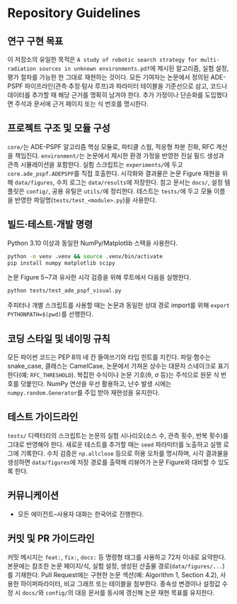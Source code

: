 # Repository Guidelines

## 연구 구현 목표
이 저장소의 유일한 목적은 `A study of robotic search strategy for multi-radiation sources in unknown environments.pdf`에 제시된 알고리즘, 실험 설정, 평가 절차를 가능한 한 그대로 재현하는 것이다. 모든 기여자는 논문에서 정의된 ADE-PSPF 파이프라인(관측·추정·탐사 루프)과 파라미터 테이블을 기준선으로 삼고, 코드나 데이터를 추가할 때 해당 근거를 명확히 남겨야 한다. 추가 가정이나 단순화를 도입했다면 주석과 문서에 근거 페이지 또는 식 번호를 명시한다.

## 프로젝트 구조 및 모듈 구성
`core/`는 ADE-PSPF 알고리즘 핵심 모듈로, 파티클 스웜, 적응형 차분 진화, RFC 계산을 책임진다. `environment/`는 논문에서 제시한 환경 가정을 반영한 진실 필드 생성과 관측 시뮬레이션을 포함한다. 실험 스크립트는 `experiments/`에 두고 `core.ade_pspf.ADEPSPF`를 직접 호출한다. 시각화와 결과물은 논문 Figure 재현을 위해 `data/figures`, 수치 로그는 `data/results`에 저장한다. 참고 문서는 `docs/`, 설정 템플릿은 `config/`, 공용 유틸은 `utils/`에 정리한다. 테스트는 `tests/`에 두고 모듈 이름을 반영한 파일명(`tests/test_<module>.py`)을 사용한다.

## 빌드·테스트·개발 명령
Python 3.10 이상과 동일한 NumPy/Matplotlib 스택을 사용한다.
```bash
python -m venv .venv && source .venv/bin/activate
pip install numpy matplotlib scipy
```
논문 Figure 5~7과 유사한 시각 검증을 위해 루트에서 다음을 실행한다.
```bash
python tests/test_ade_pspf_visual.py
```
주피터나 개별 스크립트를 사용할 때는 논문과 동일한 상대 경로 import를 위해 `export PYTHONPATH=$(pwd)`를 선행한다.

## 코딩 스타일 및 네이밍 규칙
모든 파이썬 코드는 PEP 8의 네 칸 들여쓰기와 타입 힌트를 지킨다. 파일·함수는 snake_case, 클래스는 CamelCase, 논문에서 가져온 상수는 대문자 스네이크로 표기한다(예: `RFC_THRESHOLD`). 복잡한 수식이나 논문 기호(θ, σ 등)는 주석으로 원문 식 번호를 덧붙인다. NumPy 연산을 우선 활용하고, 난수 발생 시에는 `numpy.random.Generator`를 주입 받아 재현성을 유지한다.

## 테스트 가이드라인
`tests/` 디렉터리의 스크립트는 논문의 실험 시나리오(소스 수, 관측 횟수, 반복 횟수)를 그대로 반영해야 한다. 새로운 테스트를 추가할 때는 `seed` 파라미터를 노출하고 실행 로그에 기록한다. 수치 검증은 `np.allclose` 등으로 허용 오차를 명시하며, 시각 결과물을 생성하면 `data/figures`에 저장 경로를 출력해 리뷰어가 논문 Figure와 대비할 수 있도록 한다.

## 커뮤니케이션
- 모든 에이전트–사용자 대화는 한국어로 진행한다.

## 커밋 및 PR 가이드라인
커밋 메시지는 `feat:`, `fix:`, `docs:` 등 명령형 태그를 사용하고 72자 이내로 요약한다. 본문에는 참조한 논문 페이지/식, 실험 설정, 생성된 산출물 경로(`data/figures/...`)를 기재한다. Pull Request에는 구현한 논문 섹션(예: Algorithm 1, Section 4.2), 사용한 하이퍼파라미터, 비교 그래프 또는 테이블을 첨부한다. 종속성 변경이나 설정값 수정 시 `docs/`와 `config/`의 대응 문서를 동시에 갱신해 논문 재현 목표를 유지한다.
